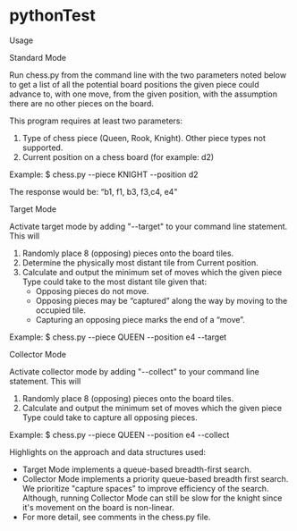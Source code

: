 # pythonTest

Usage

Standard Mode

Run chess.py from the command line with the two parameters noted below to get a list of all the potential board positions the given piece could advance to, with one move, from the given position, with the assumption there are no other pieces on the board.

This program requires at least two parameters:
1. Type of chess piece (Queen, Rook, Knight). Other piece types not supported.
2. Current position on a chess board (for example: d2)

Example:
$ chess.py --piece KNIGHT --position d2

The response would be:  “b1, f1, b3, f3,c4, e4"


Target Mode

Activate target mode by adding "--target" to your command line statement. This will
1. Randomly place 8 (opposing) pieces onto the board tiles.
2. Determine the physically most distant tile from Current position.
3. Calculate and output the minimum set of moves which the given piece Type could take to the most distant tile given that:
    - Opposing pieces do not move.
    - Opposing pieces may be “captured” along the way by moving to the occupied tile.
    - Capturing an opposing piece marks the end of a “move”.
    
Example:
$ chess.py --piece QUEEN --position e4 --target


Collector Mode

Activate collector mode by adding "--collect" to your command line statement. This will
1. Randomly place 8 (opposing) pieces onto the board tiles.
2. Calculate and output the minimum set of moves which the given piece Type could take to capture all opposing pieces.

Example:
$ chess.py --piece QUEEN --position e4 --collect


Highlights on the approach and data structures used:
- Target Mode implements a queue-based breadth-first search.
- Collector Mode implements a priority queue-based breadth first search. We prioritize "capture spaces" to improve efficiency of the search. Although, running Collector Mode can still be slow for the knight since it's movement on the board is non-linear.
- For more detail, see comments in the chess.py file.
